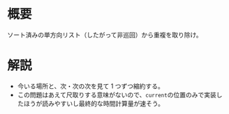 # 概要

ソート済みの単方向リスト（したがって非巡回）から重複を取り除け。

# 解説

- 今いる場所と、次・次の次を見て 1 つずつ縮約する。
- この問題はあえて尺取りする意味がないので、`current`の位置のみで実装したほうが読みやすいし最終的な時間計算量が速そう。
